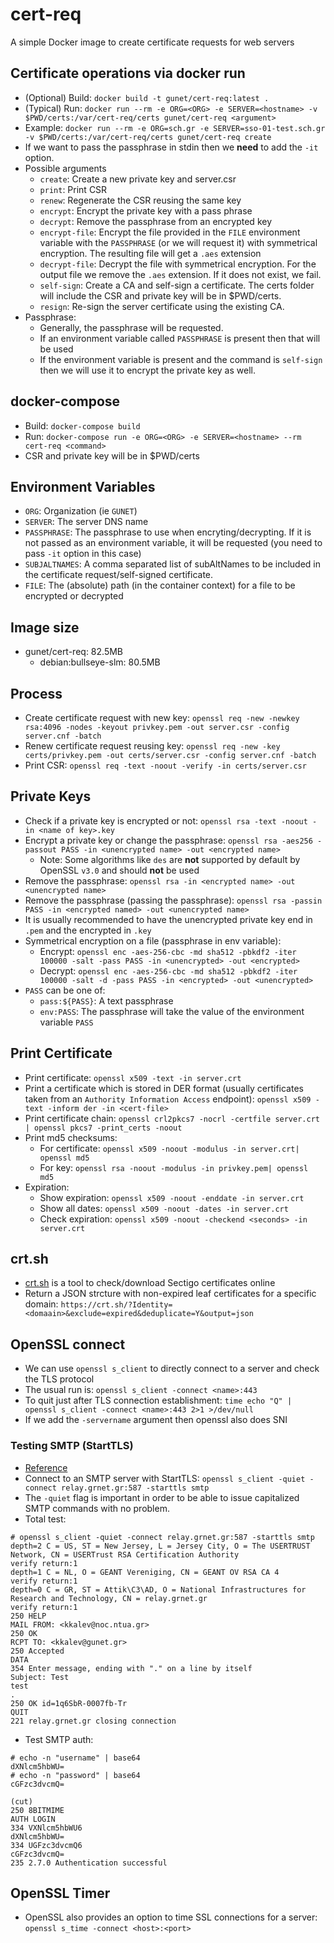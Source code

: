 # cert-req
A simple Docker image to create certificate requests for web servers

## Certificate operations via docker run
* (Optional) Build: `docker build -t gunet/cert-req:latest .`
* (Typical) Run: `docker run --rm -e ORG=<ORG> -e SERVER=<hostname> -v $PWD/certs:/var/cert-req/certs gunet/cert-req <argument>`
* Example: `docker run --rm -e ORG=sch.gr -e SERVER=sso-01-test.sch.gr -v $PWD/certs:/var/cert-req/certs gunet/cert-req create`
* If we want to pass the passphrase in stdin then we **need** to add the `-it` option.
* Possible arguments
  - `create`: Create a new private key and server.csr
  - `print`: Print CSR
  - `renew`: Regenerate the CSR reusing the same key
  - `encrypt`: Encrypt the private key with a pass phrase
  - `decrypt`: Remove the passphrase from an encrypted key
  - `encrypt-file`: Encrypt the file provided in the `FILE` environment variable with the `PASSPHRASE` (or we will request it) with symmetrical encryption. The resulting file will get a `.aes` extension
  - `decrypt-file`: Decrypt the file with symmetrical encryption. For the output file we remove the `.aes` extension. If it does not exist, we fail.
  - `self-sign`: Create a CA and self-sign a certificate. The certs folder will include the CSR and private key will be in $PWD/certs.
  - `resign`: Re-sign the server certificate using the existing CA.
* Passphrase:
  - Generally, the passphrase will be requested.
  - If an environment variable called `PASSPHRASE` is present then that will be used
  - If the environment variable is present and the command is `self-sign` then we will use it to encrypt the private key as well.

## docker-compose
* Build: `docker-compose build`
* Run: `docker-compose run -e ORG=<ORG> -e SERVER=<hostname> --rm cert-req <command>`
* CSR and private key will be in $PWD/certs


## Environment Variables
* `ORG`: Organization (ie `GUNET`)
* `SERVER`: The server DNS name
* `PASSPHRASE`: The passphrase to use when encryting/decrypting. If it is not passed as an environment variable, it will be requested (you need to pass `-it` option in this case)
* `SUBJALTNAMES`: A comma separated list of subAltNames to be included in the certificate request/self-signed certificate.
* `FILE`: The (absolute) path (in the container context) for a file to be encrypted or decrypted

## Image size
* gunet/cert-req: 82.5MB
  - debian:bullseye-slm: 80.5MB

## Process
* Create certificate request with new key: `openssl req -new -newkey rsa:4096 -nodes -keyout privkey.pem -out server.csr -config server.cnf -batch`
* Renew certificate request reusing key: `openssl req -new -key certs/privkey.pem -out certs/server.csr -config server.cnf -batch`
* Print CSR: `openssl req -text -noout -verify -in certs/server.csr`

## Private Keys
* Check if a private key is encrypted or not: `openssl rsa -text -noout -in <name of key>.key`
* Encrypt a private key or change the passphrase: `openssl rsa -aes256 -passout PASS -in <unencrypted name> -out <encrypted name>`
  - Note: Some algorithms like `des` are **not** supported by default by OpenSSL `v3.0` and should **not** be used
* Remove the passphrase: `openssl rsa -in <encrypted name> -out <unencrypted name>`
* Remove the passphrase (passing the passphrase): `openssl rsa -passin PASS -in <encrypted named> -out <unencrypted name>`
* It is usually recommended to have the unencrypted private key end in `.pem` and the encrypted in `.key`
* Symmetrical encryption on a file (passphrase in env variable):
  - Encrypt: `openssl enc -aes-256-cbc -md sha512 -pbkdf2 -iter 100000 -salt -pass PASS -in <unencrypted> -out <encrypted>`
  - Decrypt: `openssl enc -aes-256-cbc -md sha512 -pbkdf2 -iter 100000 -salt -d -pass PASS -in <encrypted> -out <unencrypted>`
* `PASS` can be one of:
  - `pass:${PASS}`: A text passphrase
  - `env:PASS`: The passphrase will take the value of the environment variable `PASS`

## Print Certificate
* Print certificate: `openssl x509 -text -in server.crt`
* Print a certificate which is stored in DER format (usually certificates taken from an `Authority Information Access` endpoint): `openssl x509 -text -inform der -in <cert-file>`
* Print certificate chain: `openssl crl2pkcs7 -nocrl -certfile server.crt | openssl pkcs7 -print_certs -noout`
* Print md5 checksums:
  - For certificate: `openssl x509 -noout -modulus -in server.crt| openssl md5`
  - For key: `openssl rsa -noout -modulus -in privkey.pem| openssl md5`
* Expiration:
  - Show expiration: `openssl x509 -noout -enddate -in server.crt`
  - Show all dates: `openssl x509 -noout -dates -in server.crt`
  - Check expiration: `openssl x509 -noout -checkend <seconds> -in server.crt`

## crt.sh
* [crt.sh](https://crt.sh/) is a tool to check/download Sectigo certificates online
* Return a JSON strcture with non-expired leaf certificates for a specific domain: `https://crt.sh/?Identity=<domaain>&exclude=expired&deduplicate=Y&output=json`

## OpenSSL connect
* We can use `openssl s_client` to directly connect to a server and check the TLS protocol
* The usual run is: `openssl s_client -connect <name>:443`
* To quit just after TLS connection establishment: `time echo "Q" | openssl s_client -connect <name>:443 2>1 >/dev/null`
* If we add the `-servername` argument then openssl also does SNI
### Testing SMTP (StartTLS)
* [Reference](https://halon.io/blog/how-to-test-smtp-servers-using-the-command-line)
* Connect to an SMTP server with StartTLS: `openssl s_client -quiet -connect relay.grnet.gr:587 -starttls smtp`
* The `-quiet` flag is important in order to be able to issue capitalized SMTP commands with no problem.
* Total test:
```
# openssl s_client -quiet -connect relay.grnet.gr:587 -starttls smtp
depth=2 C = US, ST = New Jersey, L = Jersey City, O = The USERTRUST Network, CN = USERTrust RSA Certification Authority
verify return:1
depth=1 C = NL, O = GEANT Vereniging, CN = GEANT OV RSA CA 4
verify return:1
depth=0 C = GR, ST = Attik\C3\AD, O = National Infrastructures for Research and Technology, CN = relay.grnet.gr
verify return:1
250 HELP
MAIL FROM: <kkalev@noc.ntua.gr>
250 OK
RCPT TO: <kkalev@gunet.gr>
250 Accepted
DATA
354 Enter message, ending with "." on a line by itself
Subject: Test
test
.
250 OK id=1q6SbR-0007fb-Tr
QUIT
221 relay.grnet.gr closing connection
```
* Test SMTP auth:
```
# echo -n "username" | base64
dXNlcm5hbWU=
# echo -n "password" | base64
cGFzc3dvcmQ=

(cut)
250 8BITMIME
AUTH LOGIN
334 VXNlcm5hbWU6
dXNlcm5hbWU=
334 UGFzc3dvcmQ6
cGFzc3dvcmQ=
235 2.7.0 Authentication successful
```
## OpenSSL Timer
* OpenSSL also provides an option to time SSL connections for a server: `openssl s_time -connect <host>:<port>`
